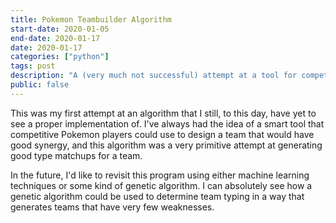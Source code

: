 ```yaml
---
title: Pokemon Teambuilder Algorithm
start-date: 2020-01-05
end-date: 2020-01-17
date: 2020-01-17
categories: ["python"]
tags: post
description: "A (very much not successful) attempt at a tool for competitive Pokemon battling."
public: false
---
```

This was my first attempt at an algorithm that I still, to this day, have yet to see a proper implementation of. I've always had the idea of a smart tool that competitive Pokemon players could use to design a team that would have good synergy, and this algorithm was a very primitive attempt at generating good type matchups for a team.

In the future, I'd like to revisit this program using either machine learning techniques or some kind of genetic algorithm. I can absolutely see how a genetic algorithm could be used to determine team typing in a way that generates teams that have very few weaknesses.
